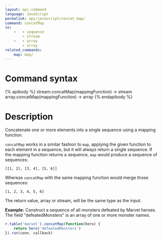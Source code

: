 ```yaml
---
layout: api-command
language: JavaScript
permalink: api/javascript/concat_map/
command: concatMap
io:
    -   - sequence
        - stream
    -   - array
        - array
related_commands:
    map: map/
---
```


# Command syntax #

{% apibody %}
stream.concatMap(mappingFunction) &rarr; stream
array.concatMap(mappingFunction) &rarr; array
{% endapibody %}

# Description #

Concatenate one or more elements into a single sequence using a mapping function.

`concatMap` works in a similar fashion to `map`, applying the given function to each element in a sequence, but it will always return a single sequence. If the mapping function returns a sequence, `map` would produce a sequence of sequences:

    [[1, 2], [3, 4], [5, 6]]

Whereas `concatMap` with the same mapping function would merge those sequences:

    [1, 2, 3, 4, 5, 6]

The return value, array or stream, will be the same type as the input.

__Example:__ Construct a sequence of all monsters defeated by Marvel heroes. The field "defeatedMonsters" is an array of one or more monster names.

```js
r.table('marvel').concatMap(function(hero) {
    return hero('defeatedMonsters')
}).run(conn, callback)
```


